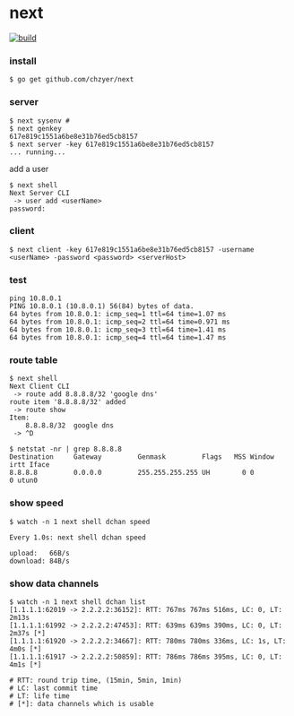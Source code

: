 # next
[![build](https://travis-ci.org/chzyer/next.svg)](https://travis-ci.org/chzyer/next)

### install

```shell
$ go get github.com/chzyer/next
```

### server

```shell
$ next sysenv #
$ next genkey
617e819c1551a6be8e31b76ed5cb8157
$ next server -key 617e819c1551a6be8e31b76ed5cb8157
... running...
```

add a user

```shell
$ next shell
Next Server CLI
 -> user add <userName>
password:
```

### client

```shell
$ next client -key 617e819c1551a6be8e31b76ed5cb8157 -username <userName> -password <password> <serverHost>
```

### test

```shell
ping 10.8.0.1
PING 10.8.0.1 (10.8.0.1) 56(84) bytes of data.
64 bytes from 10.8.0.1: icmp_seq=1 ttl=64 time=1.07 ms
64 bytes from 10.8.0.1: icmp_seq=2 ttl=64 time=0.971 ms
64 bytes from 10.8.0.1: icmp_seq=3 ttl=64 time=1.41 ms
64 bytes from 10.8.0.1: icmp_seq=4 ttl=64 time=1.47 ms
```

### route table
```shell
$ next shell
Next Client CLI
 -> route add 8.8.8.8/32 'google dns'
route item '8.8.8.8/32' added
 -> route show
Item:
	8.8.8.8/32	google dns
 -> ^D

$ netstat -nr | grep 8.8.8.8
Destination     Gateway         Genmask         Flags   MSS Window  irtt Iface
8.8.8.8         0.0.0.0         255.255.255.255 UH        0 0          0 utun0
```

### show speed
```shell
$ watch -n 1 next shell dchan speed

Every 1.0s: next shell dchan speed

upload:   66B/s
download: 84B/s
```

### show data channels
```shell
$ watch -n 1 next shell dchan list
[1.1.1.1:62019 -> 2.2.2.2:36152]: RTT: 767ms 767ms 516ms, LC: 0, LT: 2m13s
[1.1.1.1:61992 -> 2.2.2.2:47453]: RTT: 639ms 639ms 390ms, LC: 0, LT: 2m37s [*]
[1.1.1.1:61920 -> 2.2.2.2:34667]: RTT: 780ms 780ms 336ms, LC: 1s, LT: 4m0s [*]
[1.1.1.1:61917 -> 2.2.2.2:50859]: RTT: 786ms 786ms 395ms, LC: 0, LT: 4m1s [*]

# RTT: round trip time, (15min, 5min, 1min)
# LC: last commit time
# LT: life time
# [*]: data channels which is usable
```

